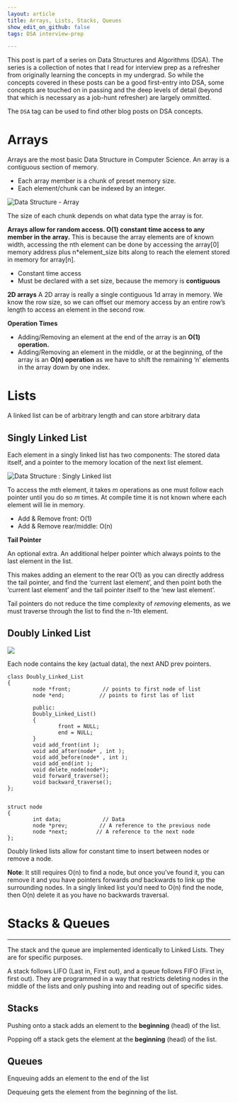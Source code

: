 ```yaml
---
layout: article
title: Arrays, Lists, Stacks, Queues
show_edit_on_github: false
tags: DSA interview-prep

---
```


This post is part of a series on Data Structures and Algorithms (DSA). The series is a collection of notes that I read for interview prep as a refresher from originally learning the concepts in my undergrad. So while the concepts covered in these posts can be a good first-entry into DSA, some concepts are touched on in passing and the deep levels of detail (beyond that which is necessary as a job-hunt refresher) are largely ommitted.

The `DSA` tag can be used to find other blog posts on DSA concepts.

# Arrays



Arrays are the most basic Data Structure in Computer Science. An array is a contiguous section of memory. 

- Each array member is a chunk of preset memory size.
- Each element/chunk can be indexed by an integer.


![Data Structure - Array](https://beginnersbook.com/wp-content/uploads/2018/10/array.jpg)


The size of each chunk depends on what data type the array is for.

**Arrays allow for random access. O(1) constant time access to any member in the array.** This is because the array elements are of known width, accessing the nth element can be done by accessing the array[0] memory address plus n*element_size bits along to reach the element stored in memory for array[n].


- Constant time access
- Must be declared with a set size, because the memory is **contiguous**

**2D arrays**
A 2D array is really a single contiguous 1d array in memory. We know the row size, so we can offset our memory access by an entire row’s length to access an element in the second row. 

**Operation Times**

- Adding/Removing an element at the end of the array is an **O(1) operation.**
- Adding/Removing an element in the middle, or at the beginning, of the array is an **O(n) operation** as we have to shift the remaining ‘n’ elements in the array down by one index.

# Lists

A linked list can be of arbitrary length and can store arbitrary data


## Singly Linked List

Each element in a singly linked list has two components: The stored data itself, and a pointer to the memory location of the next list element. 

![Data Structure : Singly Linked list](https://codeforwin.org/ezoimgfmt/secureservercdn.net/160.153.138.219/b79.d22.myftpupload.com/wp-content/uploads/2015/09/Singly-linked-list.png?ezimgfmt=rs:392x193/rscb1)


To access the *mth* element, it takes *m* operations as one must follow each pointer until you do so *m* times. At compile time it is not known where each element will lie in memory.


- Add & Remove front: O(1)
- Add & Remove rear/middle: O(n)

**Tail Pointer**

An optional extra. An additional helper pointer which always points to the last element in the list.

This makes adding an element to the rear O(1) as you can directly address the tail pointer, and find the ‘current last element’, and then point both the ‘current last element’ and the tail pointer itself to the ‘new last element’.

Tail pointers do not reduce the time complexity of *removing* elements, as we must traverse through the list to find the n-1th element.


## Doubly Linked List


![](https://static.javatpoint.com/ds/images/doubly-linked-list2.png)


Each node contains the key (actual data), the next AND prev pointers.


    class Doubly_Linked_List
    {
            node *front;          // points to first node of list
            node *end;           // points to first las of list
            
            public:
            Doubly_Linked_List()
            {
                    front = NULL;
                    end = NULL;
            }
            void add_front(int );
            void add_after(node* , int );
            void add_before(node* , int );
            void add_end(int );
            void delete_node(node*);
            void forward_traverse();
            void backward_traverse();
    };


    struct node
    {
            int data;             // Data
            node *prev;          // A reference to the previous node
            node *next;         // A reference to the next node
    };

Doubly linked lists allow for constant time to insert between nodes or remove a node.

**Note**: It still requires O(n) to find a node, but once you’ve found it, you can remove it and you have pointers forwards *and* backwards to link up the surrounding nodes. In a singly linked list you’d need to O(n) find the node, then O(n) delete it as you have no backwards traversal.


# Stacks & Queues
----------

The stack and the queue are implemented identically to Linked Lists. They are for specific purposes.

A stack follows LIFO (Last in, First out), and a queue follows FIFO (First in, first out). They are programmed in a way that restricts deleting nodes in the middle of the lists and only pushing into and reading out of specific sides.


## Stacks

Pushing onto a stack adds an element to the **beginning** (head) of the list.

Popping off a stack gets the element at the **beginning** (head) of the list.

## Queues

Enqueuing adds an element to the end of the list

Dequeuing gets the element from the beginning of the list.

